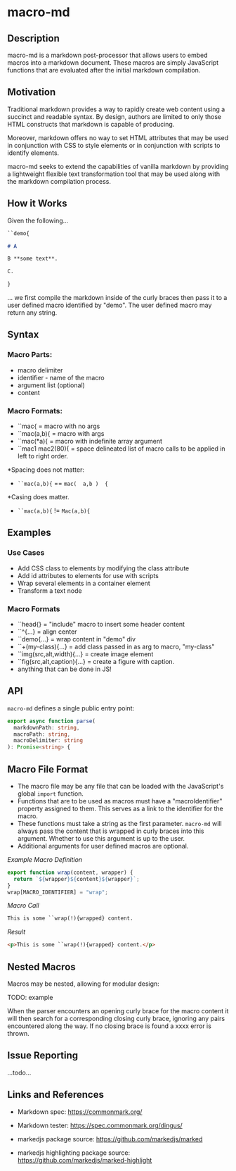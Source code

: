 # macro-md

## Description

macro-md is a markdown post-processor that allows users to embed macros into a markdown document. These macros are simply JavaScript functions that are evaluated after the initial markdown compilation.

## Motivation

Traditional markdown provides a way to rapidly create web content using a succinct and readable syntax. By design, authors are limited to only those HTML constructs that markdown is capable of producing.

Moreover, markdown offers no way to set HTML attributes that may be used in conjunction with CSS to style elements or in conjunction with scripts to identify elements.

macro-md seeks to extend the capabilities of vanilla markdown by providing a lightweight flexible text transformation tool that may be used along with the markdown compilation process.

## How it Works

Given the following...

```markdown
``demo{

# A

B **some text**.

C.

}
```

... we first compile the markdown inside of the curly braces then pass it to a user defined macro identified by "demo". The user defined macro may return any string.

## Syntax

### Macro Parts:

- macro delimiter
- identifier - name of the macro
- argument list (optional)
- content

### Macro Formats:

- ``mac{ = macro with no args
- ``mac(a,b){ = macro with args
- ``mac(\*a){ = macro with indefinite array argument
- ``mac1 mac2(80){ = space delineated list of macro calls to be applied in left to right order.

\*Spacing does not matter:
- ` ``mac(a,b){ ` == ` mac(  a,b )  { `

\*Casing does matter.
- ` ``mac(a,b){ ` != `Mac(a,b){ `

## Examples 

### Use Cases

- Add CSS class to elements by modifying the class attribute
- Add id attributes to elements for use with scripts
- Wrap several elements in a container element
- Transform a text node

### Macro Formats

- ``head{} = "include" macro to insert some header content
- ``^{...} = align center
- ``demo{...} = wrap content in "demo" div
- ``+(my-class){...} = add class passed in as arg to macro, "my-class"
- ``img(src,alt,width){...} = create image element
- ``fig(src,alt,caption){...} = create a figure with caption.
- anything that can be done in JS!

## API

`macro-md` defines a single public entry point:

```typescript
export async function parse(
  markdownPath: string,
  macroPath: string,
  macroDelimiter: string
): Promise<string> {
```

## Macro File Format

- The macro file may be any file that can be loaded with the JavaScript's global `import` function.
- Functions that are to be used as macros must have a "macroIdentifier" property assigned to them. This serves as a link to the identifier for the macro.
- These functions must take a string as the first parameter. `macro-md` will always pass the content that is wrapped in curly braces into this argument. Whether to use this argument is up to the user.
- Additional arguments for user defined macros are optional.

_Example Macro Definition_

```javascript
export function wrap(content, wrapper) {
  return `${wrapper}${content}${wrapper}`;
}
wrap[MACRO_IDENTIFIER] = "wrap";
```

_Macro Call_

```markdown
This is some ``wrap(!){wrapped} content.
```
_Result_

```html
<p>This is some ``wrap(!){wrapped} content.</p>
```

## Nested Macros

Macros may be nested, allowing for modular design:

TODO: example

When the parser encounters an opening curly brace for the macro content it will then search for a corresponding closing curly brace, ignoring any pairs encountered along the way. If no closing brace is found a xxxx error is thrown.

## Issue Reporting

...todo...

## Links and References

- Markdown spec: https://commonmark.org/

- Markdown tester: https://spec.commonmark.org/dingus/

- markedjs package source: https://github.com/markedjs/marked

- markedjs highlighting package source: https://github.com/markedjs/marked-highlight
